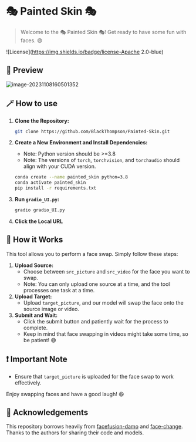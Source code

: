 # 🎭 Painted Skin 🎭

> Welcome to the 🎭 Painted Skin 🎭! Get ready to have some fun with faces. 😄

 ![License](https://img.shields.io/badge/license-Apache 2.0-blue)

## 🐾 Preview

![image-20231108160501352](https://black-thompson.oss-cn-beijing.aliyuncs.com/img/image-20231108160501352.png)



## 🪄 How to use

1. **Clone the Repository:**
    
    ```bash
    git clone https://github.com/BlackThompson/Painted-Skin.git
    ```
    
2. **Create a New Environment and Install Dependencies:**
    
    - Note: Python version should be >=3.8
    - Note: The versions of `torch`, `torchvision`, and `torchaudio` should align with your CUDA version.
    
    ```bash
    conda create --name painted_skin python=3.8
    conda activate painted_skin
    pip install -r requirements.txt 
    ```
    
3. **Run `gradio_UI.py`:**
    ```bash
    gradio gradio_UI.py
    ```

4. **Click the Local URL**

## 🦾 How it Works

This tool allows you to perform a face swap. Simply follow these steps:

1. **Upload Source:**
   - Choose between `src_picture` and `src_video` for the face you want to swap.
   - Note: You can only upload one source at a time, and the tool processes one task at a time.
2. **Upload Target:**
   - Upload `target_picture`, and our model will swap the face onto the source image or video.
3. **Submit and Wait:**
   - Click the submit button and patiently wait for the process to complete.
   - Keep in mind that face swapping in videos might take some time, so be patient! 😅

## ❗ Important Note
- Ensure that `target_picture` is uploaded for the face swap to work effectively.

Enjoy swapping faces and have a good laugh! 😆

## 💌 Acknowledgements

This repository borrows heavily from [facefusion-damo](https://www.modelscope.cn/models/damo/cv_unet-image-face-fusion_damo/summary) and [face-change](https://github.com/Quietbe/mv_face_change/blob/main/video_cut_cv_h.py). Thanks to the authors for sharing their code and models.
